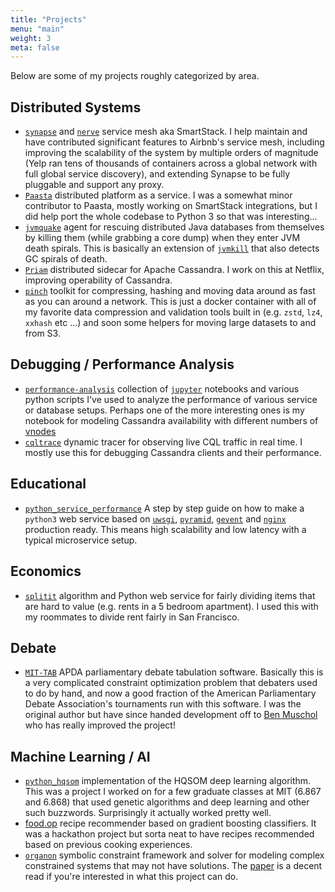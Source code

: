 ```yaml
---
title: "Projects"
menu: "main"
weight: 3
meta: false
---
```


Below are some of my projects roughly categorized by area.

Distributed Systems
-------------------

* [`synapse`](https://github.com/airbnb/synapse) and
  [`nerve`](https://github.com/airbnb/nerve) service mesh aka SmartStack. I help
  maintain and have contributed significant features to Airbnb's service mesh,
  including improving the scalability of the system by multiple orders of
  magnitude (Yelp ran tens of thousands of containers across a global network
  with full global service discovery), and extending Synapse to be fully
  pluggable and support any proxy.
* [`Paasta`](https://github.com/Yelp/paasta) distributed platform as a service. I
  was a somewhat minor contributor to Paasta, mostly working on SmartStack
  integrations, but I did help port the whole codebase to Python 3 so that was
  interesting...
* [`jvmquake`](https://github.com/jolynch/jvmquake) agent for rescuing
  distributed Java databases from themselves by killing them (while grabbing
  a core dump) when they enter JVM death spirals. This is basically an
  extension of [`jvmkill`](https://github.com/airlift/jvmkill) that also
  detects GC spirals of death.
* [`Priam`](https://github.com/Netflix/Priam) distributed sidecar for Apache
  Cassandra. I work on this at Netflix, improving operability of Cassandra.
* [`pinch`](https://github.com/jolynch/pinch) toolkit for compressing, hashing
  and moving data around as fast as you can around a network. This is just
  a docker container with all of my favorite data compression and validation
  tools built in (e.g. `zstd`, `lz4`, `xxhash` etc ...) and soon some helpers
  for moving large datasets to and from S3.


Debugging / Performance Analysis
--------------------------------

* [`performance-analysis`](https://github.com/jolynch/performance-analysis)
  collection of [`jupyter`](https://github.com/jupyter) notebooks and various
  python scripts I've used to analyze the performance of various service or
  database setups. Perhaps one of the more interesting ones is my notebook for
  modeling Cassandra availability with different numbers of
  [vnodes](https://github.com/jolynch/performance-analysis/tree/master/notebooks/cassandra_availability)
* [`cqltrace`](https://github.com/jolynch/cqltrace) dynamic tracer for observing
  live CQL traffic in real time. I mostly use this for debugging Cassandra
  clients and their performance.

Educational
-----------

* [`python_service_performance`](https://github.com/jolynch/python_service_performance)
  A step by step guide on how to make a `python3` web service based on
  [`uwsgi`](https://github.com/unbit/uwsgi),
  [`pyramid`](https://github.com/Pylons/pyramid),
  [`gevent`](https://github.com/gevent/gevent) and
  [`nginx`](https://github.com/nginx/nginx) production ready. This means high
  scalability and low latency with a typical microservice setup.

Economics
---------

* [`splitit`](https://github.com/jolynch/splitit) algorithm and Python web
  service for fairly dividing items that are hard to value (e.g. rents in a 5
  bedroom apartment). I used this with my roommates to divide rent fairly in
  San Francisco.

Debate
------

* [`MIT-TAB`](https://github.com/MIT-Tab/mit-tab) APDA parliamentary debate
  tabulation software. Basically this is a very complicated constraint
  optimization problem that debaters used to do by hand, and now a good
  fraction of the American Parliamentary Debate Association's tournaments run
  with this software. I was the original author but have since handed
  development off to [Ben Muschol](https://github.com/BenMusch) who has really
  improved the project!

Machine Learning / AI
---------------------

* [`python_hqsom`](https://github.com/jolynch/python-hqsom) implementation of
  the HQSOM deep learning algorithm. This was a project I worked on for a few
  graduate classes at MIT (6.867 and 6.868) that used genetic algorithms and
  deep learning and other such buzzwords. Surprisingly it actually worked
  pretty well.
* [food.op](https://github.com/jolynch/food.op) recipe recommender based on
  gradient boosting classifiers. It was a hackathon project but sorta neat to
  have recipes recommended based on previous cooking experiences.
* [`organon`](https://github.com/jolynch/organon) symbolic constraint framework
  and solver for modeling complex constrained systems that may not have
  solutions. The
  [paper](https://github.com/jolynch/organon/blob/master/papers/final.pdf) is a
  decent read if you're interested in what this project can do.
